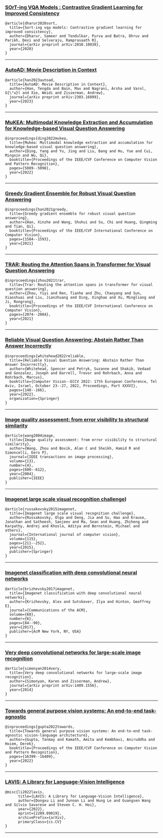 ### [SOrT-ing VQA Models : Contrastive Gradient Learning for Improved Consistency](https://arxiv.org/pdf/2010.10038)
```angular2html
@article{dharur2020sort,
  title={Sort-ing vqa models: Contrastive gradient learning for improved consistency},
  author={Dharur, Sameer and Tendulkar, Purva and Batra, Dhruv and Parikh, Devi and Selvaraju, Ramprasaath R},
  journal={arXiv preprint arXiv:2010.10038},
  year={2020}
}
```
---
### [AutoAD: Movie Description in Context](https://openaccess.thecvf.com/content/CVPR2023/papers/Han_AutoAD_Movie_Description_in_Context_CVPR_2023_paper.pdf)
```angular2html
@article{han2023autoad,
  title={AutoAD: Movie Description in Context},
  author={Han, Tengda and Bain, Max and Nagrani, Arsha and Varol, G{\"u}l and Xie, Weidi and Zisserman, Andrew},
  journal={arXiv preprint arXiv:2303.16899},
  year={2023}
}
```
---
### [MuKEA: Multimodal Knowledge Extraction and Accumulation for Knowledge-based Visual Question Answering](https://openaccess.thecvf.com/content/CVPR2022/papers/Ding_MuKEA_Multimodal_Knowledge_Extraction_and_Accumulation_for_Knowledge-Based_Visual_Question_CVPR_2022_paper.pdf)
```angular2html
@inproceedings{ding2022mukea,
  title={Mukea: Multimodal knowledge extraction and accumulation for knowledge-based visual question answering},
  author={Ding, Yang and Yu, Jing and Liu, Bang and Hu, Yue and Cui, Mingxin and Wu, Qi},
  booktitle={Proceedings of the IEEE/CVF Conference on Computer Vision and Pattern Recognition},
  pages={5089--5098},
  year={2022}
}
```
---
### [Greedy Gradient Ensemble for Robust Visual Question Answering](http://openaccess.thecvf.com/content/ICCV2021/papers/Han_Greedy_Gradient_Ensemble_for_Robust_Visual_Question_Answering_ICCV_2021_paper.pdf)
```angular2html
@inproceedings{han2021greedy,
  title={Greedy gradient ensemble for robust visual question answering},
  author={Han, Xinzhe and Wang, Shuhui and Su, Chi and Huang, Qingming and Tian, Qi},
  booktitle={Proceedings of the IEEE/CVF International Conference on Computer Vision},
  pages={1584--1593},
  year={2021}
}
```
---
### [TRAR: Routing the Attention Spans in Transformer for Visual Question Answering](http://openaccess.thecvf.com/content/ICCV2021/papers/Zhou_TRAR_Routing_the_Attention_Spans_in_Transformer_for_Visual_Question_ICCV_2021_paper.pdf)
```angular2html
@inproceedings{zhou2021trar,
  title={Trar: Routing the attention spans in transformer for visual question answering},
  author={Zhou, Yiyi and Ren, Tianhe and Zhu, Chaoyang and Sun, Xiaoshuai and Liu, Jianzhuang and Ding, Xinghao and Xu, Mingliang and Ji, Rongrong},
  booktitle={Proceedings of the IEEE/CVF International Conference on Computer Vision},
  pages={2074--2084},
  year={2021}
}
```
---
### [Reliable Visual Question Answering: Abstain Rather Than Answer Incorrectly](https://arxiv.org/pdf/2204.13631)
```angular2html
@inproceedings{whitehead2022reliable,
  title={Reliable Visual Question Answering: Abstain Rather Than Answer Incorrectly},
  author={Whitehead, Spencer and Petryk, Suzanne and Shakib, Vedaad and Gonzalez, Joseph and Darrell, Trevor and Rohrbach, Anna and Rohrbach, Marcus},
  booktitle={Computer Vision--ECCV 2022: 17th European Conference, Tel Aviv, Israel, October 23--27, 2022, Proceedings, Part XXXVI},
  pages={148--166},
  year={2022},
  organization={Springer}
}
```
---
### [Image quality assessment: from error visibility to structural similarity](https://ece.uwaterloo.ca/~z70wang/publications/ssim.pdf)
```angular2html
@article{wang2004image,
  title={Image quality assessment: from error visibility to structural similarity},
  author={Wang, Zhou and Bovik, Alan C and Sheikh, Hamid R and Simoncelli, Eero P},
  journal={IEEE transactions on image processing},
  volume={13},
  number={4},
  pages={600--612},
  year={2004},
  publisher={IEEE}
}
```
---
### [Imagenet large scale visual recognition challenge](https://arxiv.org/pdf/1409.0575))
```angular2html
@article{russakovsky2015imagenet,
  title={Imagenet large scale visual recognition challenge},
  author={Russakovsky, Olga and Deng, Jia and Su, Hao and Krause, Jonathan and Satheesh, Sanjeev and Ma, Sean and Huang, Zhiheng and Karpathy, Andrej and Khosla, Aditya and Bernstein, Michael and others},
  journal={International journal of computer vision},
  volume={115},
  pages={211--252},
  year={2015},
  publisher={Springer}
}
```
---
### [Imagenet classification with deep convolutional neural networks](https://dl.acm.org/doi/pdf/10.1145/3065386)
```angular2html
@article{krizhevsky2017imagenet,
  title={Imagenet classification with deep convolutional neural networks},
  author={Krizhevsky, Alex and Sutskever, Ilya and Hinton, Geoffrey E},
  journal={Communications of the ACM},
  volume={60},
  number={6},
  pages={84--90},
  year={2017},
  publisher={AcM New York, NY, USA}
}
```
---
### [Very deep convolutional networks for large-scale image recognition](https://arxiv.org/pdf/1409.1556.pdf%E3%80%82)
```angular2html
@article{simonyan2014very,
  title={Very deep convolutional networks for large-scale image recognition},
  author={Simonyan, Karen and Zisserman, Andrew},
  journal={arXiv preprint arXiv:1409.1556},
  year={2014}
}
```
---
### [Towards general purpose vision systems: An end-to-end task-agnostic](http://openaccess.thecvf.com/content/CVPR2022/papers/Gupta_Towards_General_Purpose_Vision_Systems_An_End-to-End_Task-Agnostic_Vision-Language_Architecture_CVPR_2022_paper.pdf)
```angular2html
@inproceedings{gupta2022towards,
  title={Towards general purpose vision systems: An end-to-end task-agnostic vision-language architecture},
  author={Gupta, Tanmay and Kamath, Amita and Kembhavi, Aniruddha and Hoiem, Derek},
  booktitle={Proceedings of the IEEE/CVF Conference on Computer Vision and Pattern Recognition},
  pages={16399--16409},
  year={2022}
}

```
---
### [LAVIS: A Library for Language-Vision Intelligence](https://arxiv.org/pdf/2209.09019)
```angular2html
@misc{li2022lavis,
      title={LAVIS: A Library for Language-Vision Intelligence}, 
      author={Dongxu Li and Junnan Li and Hung Le and Guangsen Wang and Silvio Savarese and Steven C. H. Hoi},
      year={2022},
      eprint={2209.09019},
      archivePrefix={arXiv},
      primaryClass={cs.CV}
}
```
---